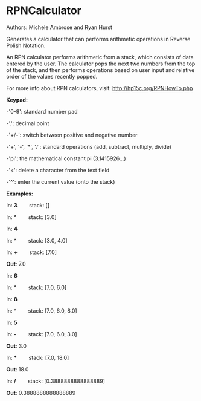 # RPNCalculator
Authors: Michele Ambrose and Ryan Hurst

Generates a calculator that can performs arithmetic operations in Reverse Polish Notation.

An RPN calculator performs arithmetic from a stack, which consists of data entered by the user. The calculator pops the next two numbers from the top of the stack, and then performs operations based on user input and relative order of the values recently popped.

For more info about RPN calculators, visit: http://hp15c.org/RPNHowTo.php

**Keypad:**

-'0-9': standard number pad

-'.': decimal point

-'+/-': switch between positive and negative number

-'+', '-', '*', '/': standard operations (add, subtract, multiply, divide)

-'pi': the mathematical constant pi (3.1415926...)

-'<': delete a character from the text field

-'^': enter the current value (onto the stack)


**Examples:**

In: __3__ &nbsp;&nbsp;&nbsp;&nbsp;&nbsp;&nbsp; stack: []

In: __^__ &nbsp;&nbsp;&nbsp;&nbsp;&nbsp;&nbsp; stack: [3.0]

In: __4__ &nbsp;&nbsp;&nbsp;&nbsp;&nbsp;&nbsp;

In: __^__ &nbsp;&nbsp;&nbsp;&nbsp;&nbsp;&nbsp; stack: [3.0, 4.0]

In: __+__ &nbsp;&nbsp;&nbsp;&nbsp;&nbsp;&nbsp; stack: [7.0]

__Out__: 7.0

In: __6__ 

In: __^__ &nbsp;&nbsp;&nbsp;&nbsp;&nbsp;&nbsp; stack: [7.0, 6.0]

In: __8__

In: ^ &nbsp;&nbsp;&nbsp;&nbsp;&nbsp;&nbsp; stack: [7.0, 6.0, 8.0]

In: __5__

In: __-__ &nbsp;&nbsp;&nbsp;&nbsp;&nbsp;&nbsp; stack: [7.0, 6.0, 3.0]

__Out__: 3.0

In: __*__ &nbsp;&nbsp;&nbsp;&nbsp;&nbsp;&nbsp; stack: [7.0, 18.0]

__Out__: 18.0

In: __/__ &nbsp;&nbsp;&nbsp;&nbsp;&nbsp;&nbsp; stack: [0.3888888888888889]

__Out__: 0.3888888888888889
